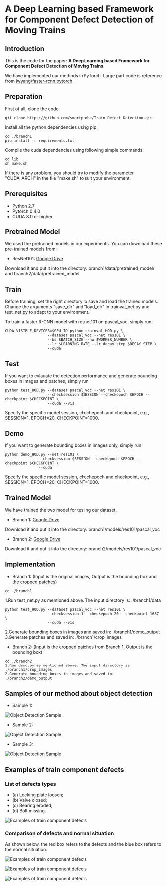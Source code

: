 #  A Deep Learning based Framework for Component Defect Detection of Moving Trains

## Introduction

This is the code for the paper: **A Deep Learning based Framework for Component Defect Detection of Moving Trains**.

We have implemented our methods in PyTorch. Large part code is reference from  [jwyang/faster-rcnn.pytorch](https://github.com/jwyang/faster-rcnn.pytorch)

## Preparation

First of all, clone the code
```
git clone https://github.com/smartprobe/Train_Defect_Detection.git
```

Install all the python dependencies using pip:
```
cd ./branch1
pip install -r requirements.txt
```

Compile the cuda dependencies using following simple commands:
```
cd lib
sh make.sh
```
If there is any problem, you should try to modify the parameter "CUDA_ARCH" in the file "make.sh" to suit your environment.

## Prerequisites

* Python 2.7
* Pytorch 0.4.0
* CUDA 8.0 or higher

## Pretrained Model

We used the pretrained models in our experiments. You can download these pre-trained models from:

* ResNet101: [Google Drive](https://drive.google.com/open?id=1v6oxLMeUWM1HYh6ThhNkmvq1nAZNoUPK)

Download it and put it into the directory: branch1/data/pretrained_model/ and branch2/data/pretrained_model

## Train

Before training, set the right directory to save and load the trained models. Change the arguments "save_dir" and "load_dir" in trainval_net.py and test_net.py to adapt to your environment.

To train a faster R-CNN model with resnet101 on pascal_voc, simply run:
```
CUDA_VISIBLE_DEVICES=$GPU_ID python trainval_HOD.py \
                   --dataset pascal_voc --net res101 \
                   --bs $BATCH_SIZE --nw $WORKER_NUMBER \
                   --lr $LEARNING_RATE --lr_decay_step $DECAY_STEP \
                   --cuda
```

## Test

If you want to evlauate the detection performance and generate bounding boxes in images and patches, simply run
```
python test_HOD.py --dataset pascal_voc --net res101 \
                   --checksession $SESSION --checkepoch $EPOCH --checkpoint $CHECKPOINT \
                   --cuda --vis
```
Specify the specific model session, chechepoch and checkpoint, e.g., SESSION=1, EPOCH=20, CHECKPOINT=1000.

## Demo

If you want to generate bounding boxes in images only, simply run
```
python demo_HOD.py --net res101 \
               --checksession $SESSION --checkepoch $EPOCH --checkpoint $CHECKPOINT \
               --cuda
```
Specify the specific model session, chechepoch and checkpoint, e.g., SESSION=1, EPOCH=20, CHECKPOINT=1000.

## Trained Model

We have trained the two model for testing our dataset.

* Branch 1:  [Google Drive](https://drive.google.com/open?id=151499FF5oN8jHKclp693tHIonic5JuV7)

Download it and put it into the directory: branch1/models/res101/pascal_voc

* Branch 2:  [Google Drive](https://drive.google.com/open?id=1b2VuFeIjO8klsvdHJ_DUJzq-Hcimkrls)

Download it and put it into the directory: branch2/models/res101/pascal_voc


## Implementation

* Branch 1: 
(Input is the original images, Output is the bounding box and the cropped patches)

```
cd ./branch1
```

1.Run test_net.py as mentioned above. The input directory is: ./branch1/data

```
python test_HOD.py --dataset pascal_voc --net res101 \
                   --checksession 1 --checkepoch 20 --checkpoint 1687 \
                   --cuda --vis
```
2.Generate bounding boxes in images and saved in: ./branch1/demo_output
3.Generate patches and saved in: ./branch1/crop_images

*  Branch 2: 
(Input is the cropped patches from Branch 1, Output is the bounding box)

```
cd ./branch2
1.Run demo.py as mentioned above. The input directory is: ./branch1/crop_images
2.Generate bounding boxes in images and saved in: ./branch2/demo_output
```


## Samples of our method about object detection

* Sample 1:

![Object Detection Sample](samples/Object_Detection/Sample1.png)

* Sample 2:

![Object Detection Sample](samples/Object_Detection/Sample2.png)

* Sample 3:

![Object Detection Sample](samples/Object_Detection/Sample3.png)

## Examples of train component defects

### List of defects types
* (a) Locking plate loosen;
* (b) Valve closed;
* (c) Bearing eroded;
* (d) Bolt missing.

![Examples of train component defects](samples/Component_Defects/Sample1.png)

### Comparison of defects and normal situation

As shown below, the red box refers to the defects and the blue box refers to the normal situation.

![Examples of train component defects](samples/Component_Defects/Sample2.png)

![Examples of train component defects](samples/Component_Defects/Sample3.png)

![Examples of train component defects](samples/Component_Defects/Sample4.png)
